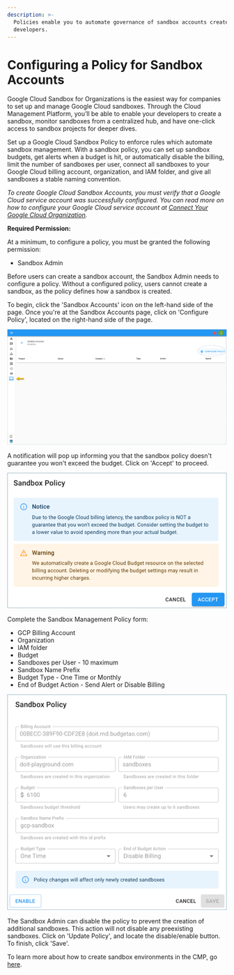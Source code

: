```yaml
---
description: >-
  Policies enable you to automate governance of sandbox accounts created by your
  developers.
---
```


# Configuring a Policy for Sandbox Accounts

Google Cloud Sandbox for Organizations is the easiest way for companies to set up and manage Google Cloud sandboxes. Through the Cloud Management Platform, you’ll be able to enable your developers to create a sandbox, monitor sandboxes from a centralized hub, and have one-click access to sandbox projects for deeper dives.

Set up a Google Cloud Sandbox Policy to enforce rules which automate sandbox management. With a sandbox policy, you can set up sandbox budgets, get alerts when a budget is hit, or automatically disable the billing, limit the number of sandboxes per user, connect all sandboxes to your Google Cloud billing account, organization, and IAM folder, and give all sandboxes a stable naming convention.

_To create Google Cloud Sandbox Accounts, you must verify that a Google Cloud service account was successfully configured. You can read more on how to configure your Google Cloud service account at_ [_Connect Your Google Cloud Organization_](https://app.gitbook.com/@doitintl/s/cmp/google-cloud/connect-google-cloud-service-account)_._

**Required Permission:**

At a minimum, to configure a policy, you must be granted the following permission:

* Sandbox Admin 

Before users can create a sandbox account, the Sandbox Admin needs to configure a policy. Without a configured policy, users cannot create a sandbox, as the policy defines how a sandbox is created.

To begin, click the 'Sandbox Accounts' icon on the left-hand side of the page. Once you're at the Sandbox Accounts page, click on 'Configure Policy', located on the right-hand side of the page.

![](../.gitbook/assets/configure-policy.png)



A notification will pop up informing you that the sandbox policy doesn't guarantee you won't exceed the budget. Click on 'Accept' to proceed.

![](../.gitbook/assets/sandbox-policy1.png)



Complete the Sandbox Management Policy form:

* GCP Billing Account
* Organization
* IAM folder
* Budget
* Sandboxes per User - 10 maximum
* Sandbox Name Prefix
* Budget Type - One Time or Monthly
* End of Budget Action -  Send Alert or Disable Billing

![](../.gitbook/assets/sandbox-policy2.png)



The Sandbox Admin can disable the policy to prevent the creation of additional sandboxes. This action will not disable any preexisting sandboxes. Click on 'Update Policy', and locate the disable/enable button. To finish, click 'Save'.

To learn more about how to create sandbox environments in the CMP, go [here](https://app.gitbook.com/@doitintl/s/cmp/cloud-sandbox-management/create-gcp-sandbox-accounts).  

